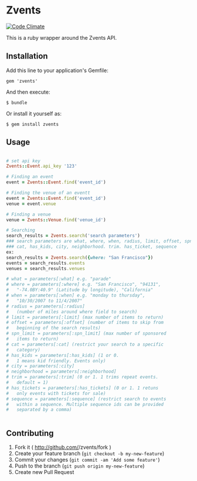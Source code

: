 # Zvents

[![Code Climate](https://codeclimate.com/github/austinrfnd/zvents.png)](https://codeclimate.com/github/austinrfnd/zvents)

This is a ruby wrapper around the Zvents API.

## Installation

Add this line to your application's Gemfile:

    gem 'zvents'

And then execute:

    $ bundle

Or install it yourself as:

    $ gem install zvents

## Usage


```ruby

# set api key
Zvents::Event.api_key '123'

# Finding an event
event = Zvents::Event.find('event_id')

# Finding the venue of an eventt
event = Zvents::Event.find('event_id')
venue = event.venue

# Finding a venue
venue = Zvents::Venue.find('venue_id')

# Searching
search_results = Zvents.search('search parameters')
### search parameters are what, where, when, radius, limit, offset, spn_limit, 
### cat, has_kids, city, neighborhood. trim. has_ticket, sequence
ex:
search_results = Zvents.search({where: "San Francisco"})
events = search_results.events
venues = search_results.venues

# what = parameters[:what] e.g. "parade"
# where = parameters[:where] e.g. "San Francisco", "94131", 
#   "-74.0BY:40.9" (Latitude by longitude), "California"
# when = parameters[:when] e.g. "monday to thursday",
#   "10/30/2007 to 11/4/2007"
# radius = parameters[:radius] 
#   (number of miles around where field to search)
# limit = parameters[:limit] (max number of items to return)
# offset = parameters[:offset] (number of items to skip from
#   beginning of the search results)
# spn_limit = parameters[:spn_limit] (max number of sponsored
#   items to return)
# cat = parameters[:cat] (restrict your search to a specific
#   category)
# has_kids = parameters[:has_kids] (1 or 0. 
#   1 means kid friendly. Events only)
# city = parameters[:city]
# neighborhood = parameters[:neighborhood]
# trim = parameters[:trim] (0 or 1. 1 trims repeat events.
#   default = 1)
# has_tickets = parameters[:has_tickets] (0 or 1. 1 retuns
#   only events with tickets for sale)
# sequence = parameters[:sequence] (restrict search to events
#   within a sequence. Multiple sequence ids can be provided
#   separated by a comma)



```

## Contributing

1. Fork it ( http://github.com/<my-github-username>/zvents/fork )
2. Create your feature branch (`git checkout -b my-new-feature`)
3. Commit your changes (`git commit -am 'Add some feature'`)
4. Push to the branch (`git push origin my-new-feature`)
5. Create new Pull Request
